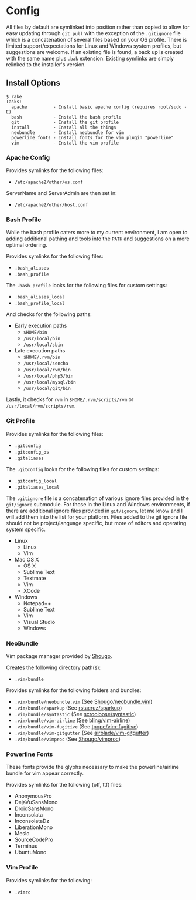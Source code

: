 # Config

All files by default are symlinked into position rather than copied to allow for easy updating through `git pull` with the exception of the `.gitignore` file which is a concatenation of several files based on your OS profile. There is limited support/expectations for Linux and Windows system profiles, but suggestions are welcome. If an existing file is found, a back up is created with the same name plus `.bak` extension. Existing symlinks are simply relinked to the installer's version.

## Install Options

```
$ rake
Tasks:
  apache          - Install basic apache config (requires root/sudo -E)
  bash            - Install the bash profile
  git             - Install the git profile
  install         - Install all the things
  neobundle       - Install neobundle for vim
  powerline_fonts - Install fonts for the vim plugin "powerline"
  vim             - Install the vim profile
```

### Apache Config

Provides symlinks for the following files:

* `/etc/apache2/other/os.conf`

ServerName and ServerAdmin are then set in:

* `/etc/apache2/other/host.conf`

### Bash Profile

While the bash profile caters more to my current environment, I am open to adding additional pathing and tools into the `PATH` and suggestions on a more optimal ordering.

Provides symlinks for the following files:

* `.bash_aliases`
* `.bash_profile`

The `.bash_profile` looks for the following files for custom settings:

* `.bash_aliases_local`
* `.bash_profile_local`

And checks for the following paths:

* Early execution paths
  * `$HOME/bin`
  * `/usr/local/bin`
  * `/usr/local/sbin`
* Late execution paths
  * `$HOME/.rvm/bin`
  * `/usr/local/sencha`
  * `/usr/local/rvm/bin`
  * `/usr/local/php5/bin`
  * `/usr/local/mysql/bin`
  * `/usr/local/git/bin`

Lastly, it checks for `rvm` in `$HOME/.rvm/scripts/rvm` or `/usr/local/rvm/scripts/rvm`.

### Git Profile

Provides symlinks for the following files:

* `.gitconfig`
* `.gitconfig_os`
* `.gitaliases`

The `.gitconfig` looks for the following files for custom settings:

* `.gitconfig_local`
* `.gitaliases_local`

The `.gitignore` file is a concatenation of various ignore files provided in the `git/ignore` submodule. For those in the Linux and Windows environments, if there are additional ignore files provided in `git/ignore`, let me know and I will add them into the list for your platform. Files added to the git ignore file should not be project/language specific, but more of editors and operating system specific.

* Linux
  * Linux
  * Vim
* Mac OS X
  * OS X
  * Sublime Text
  * Textmate
  * Vim
  * XCode
* Windows
  * Notepad++
  * Sublime Text
  * Vim
  * Visual Studio
  * Windows

### NeoBundle

Vim package manager provided by [Shougo](https://github.com/Shougo/).

Creates the following directory path(s):

* `.vim/bundle`

Provides symlinks for the following folders and bundles:

* `.vim/bundle/neobundle.vim` (See [Shougo/neobundle.vim](https://github.com/Shougo/neobundle.vim))
* `.vim/bundle/sparkup` (See [rstacruz/sparkup](https://github.com/rstacruz/sparkup))
* `.vim/bundle/syntastic` (See [scrooloose/syntastic](https://github.com/scrooloose/syntastic))
* `.vim/bundle/vim-airline` (See [bling/vim-airline](https://github.com/bling/vim-airline))
* `.vim/bundle/vim-fugitive` (See [tpope/vim-fugitive](https://github.com/tpope/vim-fugitive))
* `.vim/bundle/vim-gitgutter` (See [airblade/vim-gitgutter](https://github.com/airblade/vim-gitgutter))
* `.vim/bundle/vimproc` (See [Shougo/vimproc](https://github.com/Shougo/vimproc))

### Powerline Fonts

These fonts provide the glyphs necessary to make the powerline/airline bundle for vim appear correctly.

Provides symlinks for the following (otf, ttf) files:

* AnonymousPro
* DejaVuSansMono
* DroidSansMono
* Inconsolata
* InconsolataDz
* LiberationMono
* Meslo
* SourceCodePro
* Terminus
* UbuntuMono

### Vim Profile

Provides symlinks for the following:

* `.vimrc`
